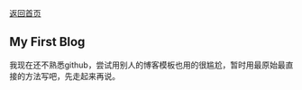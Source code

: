 [返回首页](https://github.com/guohuaien/guohuaien.github.io/index.md)

## My First Blog

我现在还不熟悉github，尝试用别人的博客模板也用的很尴尬，暂时用最原始最直接的方法写吧，先走起来再说。
